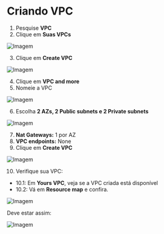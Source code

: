 # Criando VPC

1. Pesquise **VPC**  
2. Clique em **Suas VPCs**  

![Imagem]()

3. Clique em **Create VPC**  

![Imagem]()

4. Clique em **VPC and more**  
5. Nomeie a VPC  

![Imagem]()

6. Escolha **2 AZs, 2 Public subnets e 2 Private subnets**  

![Imagem]()

7. **Nat Gateways:** 1 por AZ  
8. **VPC endpoints:** None  
9. Clique em **Create VPC**  

![Imagem]()

10. Verifique sua VPC:  
   - 10.1: Em **Yours VPC**, veja se a VPC criada está disponível  
   - 10.2: Vá em **Resource map** e confira.  

![Imagem]()

Deve estar assim:  

![Imagem]()

